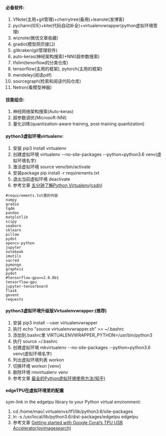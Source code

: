 #### 必备软件:
1. VNote(主用+git管理)+cherrytree(备用)+leanote(发博客)
2. pycharm(IDE)+kite(代码自动补全)+virtualenvwrapper(python虚拟环境管理)
3. wiznote(微信文章收藏)
4. gradio(模型网页接口)
5. gitkraken(git管理软件)
6. auto-keras(神经架构搜索)+NNI(超参数搜索)
7. tfslim(tenorflow的分类仓库)
8. tensorflow(主用的框架), pytorch(主用的框架)
9. mendeley(阅读pdf)
10. sourcegraph(检索和阅读代码仓库)
11. Netron(看模型神器)

#### 技能组合:
1. 神经网络架构搜索(Auto-keras)
2. 超参数调优(Microsoft-NNI)
3. 量化训练(quantization-aware training, post-training quantization)

#### python3虚拟环境virtualenv:
1. 安装   pip3 install virtualenv
2. 创建虚拟环境   virtualenv --no-site-packages --python=python3.6 venv(虚拟环境名字)
3. 激活虚拟环境   source venv/bin/activate
4. 安装package    pip install -r requirements.txt
5. 退出当前虚拟环境    deactivate
6. 参考文章    [五分钟了解Python Virtualenv(csdn)](https://blog.csdn.net/ysbj123/article/details/79727396)
```
#requirements.txt里的内容
numpy
gradio
tqdm
pandas
matplotlib
scipy
seaborn
sklearn
pillow
pydot
opencv-python
jupyter
notebook
imutils
sacred
pymongo
graphviz
pydot
#tensorflow-gpu==2.0.0b1
tensorflow-gpu
jupyter-tensorboard
flask
gevent
requests
```

#### python3虚拟环境升级版Virtualenvwrapper:(推荐)
1. 安装   pip3 install --user virtualenvwrapper
2. 执行        echo "source virtualenvwrapper.sh" >> ~/.bashrc
3. 添加到.bashrc里      VIRTUALENVWRAPPER_PYTHON=/usr/bin/python3
4. 执行        source ~/.bashrc
5. 创建虚拟环境     mkvirtualenv --no-site-packages --python=python3.6 venv(虚拟环境名字)
6. 列出虚拟环境列表    workon
7. 切换环境    workon [venv]
8. 删除环境    rmvirtualenv venv
9. 参考文章    [最全的Python虚拟环境使用方法(知乎)](https://zhuanlan.zhihu.com/p/60647332)

#### edgeTPU在虚拟环境里的配置
sym-link in the edgetpu library to your Python virtual environment:
1. cd /home/mao/.virtualenvs/tf1/lib/python3.6/site-packages
2. ln -s /usr/local/lib/python3.6/dist-packages/edgetpu edgetpu
3. 参考文章    [Getting started with Google Coral’s TPU USB Accelerator(pyimagesearch)](https://www.pyimagesearch.com/2019/04/22/getting-started-with-google-corals-tpu-usb-accelerator/)
